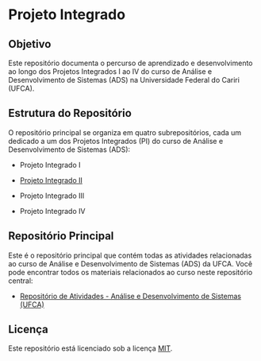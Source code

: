 # Projeto Integrado

## Objetivo
Este repositório documenta o percurso de aprendizado e desenvolvimento ao longo dos Projetos Integrados I ao IV do curso de Análise e Desenvolvimento de Sistemas (ADS) na Universidade Federal do Cariri (UFCA).

## Estrutura do Repositório
O repositório principal se organiza em quatro subrepositórios, cada um dedicado a um dos Projetos Integrados (PI) do curso de Análise e Desenvolvimento de Sistemas (ADS):

* Projeto Integrado I

* [Projeto Integrado II](https://github.com/devitruvius/PI-II)

* Projeto Integrado III

* Projeto Integrado IV

## Repositório Principal

Este é o repositório principal que contém todas as atividades relacionadas ao curso de Análise e Desenvolvimento de Sistemas (ADS) da UFCA. Você pode encontrar todos os materiais relacionados ao curso neste repositório central:
* [Repositório de Atividades - Análise e Desenvolvimento de Sistemas (UFCA)](https://github.com/devitruvius/college-repository)
 
## Licença

Este repositório está licenciado sob a licença [MIT](https://choosealicense.com/licenses/mit/).
